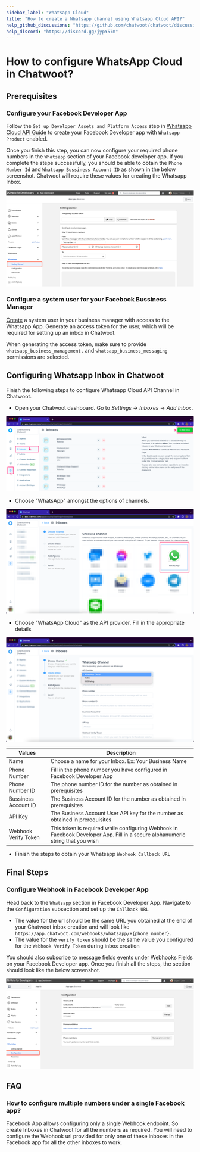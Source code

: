 ```yaml
---
sidebar_label: "Whatsapp Cloud"
title: "How to create a Whatsapp channel using Whatsapp Cloud API?"
help_github_discussions: "https://github.com/chatwoot/chatwoot/discussions/5092"
help_discord: "https://discord.gg/jypY57m"
---
```


# How to configure WhatsApp Cloud in Chatwoot?

## Prerequisites

### Configure your Facebook Developer App

Follow the `Set up Developer Assets and Platform Access` step in [Whatsapp Cloud API Guide](https://developers.facebook.com/docs/whatsapp/cloud-api/get-started) to create your Facebook Developer app with `Whatsapp Product` enabled.

Once you finish this step, you can now configure your required phone numbers in the `Whatsapp` section of your Facebook developer app.
If you complete the steps successfully, you should be able to obtain the `Phone Number Id` and `Whatsapp Bussiness Account ID` as shown in the below screenshot. Chatwoot will require these values for creating the Whatsapp Inbox.

![Whatsapp Section Developer App](../images/whatsapp/whatsapp-cloud/whatsapp-section-developer-app.png)

### Configure a system user for your Facebook Bussiness Manager

[Create](https://www.facebook.com/business/help/503306463479099?id=2190812977867143) a system user in your business manager with access to the Whatsapp App. Generate an access token for the user, which will be required for setting up an inbox in Chatwoot.

When generating the access token, make sure to provide `whatsapp_business_management,` and `whatsapp_business_messaging` permissions are selected.

## Configuring Whatsapp Inbox in Chatwoot

Finish the following steps to configure Whatsapp Cloud API Channel in Chatwoot.

- Open your Chatwoot dashboard. Go to *Settings* → *Inboxes* → *Add* *Inbox*.

![Add Inbox](../images/whatsapp/whatsapp-cloud/add-inbox.png)

- Choose "WhatsApp" amongst the options of channels.

![Select Channel](../images/whatsapp/whatsapp-cloud/channel-select.png)

- Choose "WhatsApp Cloud" as the API provider. Fill in the appropriate details

![Choose Provider](../images/whatsapp/whatsapp-cloud/choose-provider.png)

| Values        | Description |
| --------------- | --------------- |
| Name | Choose a name for your Inbox. Ex: Your Business Name             |
| Phone Number   | Fill in the phone number you have configured in Facebook Developer App              |
| Phone Number ID      | The phone number ID for the number as obtained in prerequisites              |
| Bussiness Account ID    | The Business Account ID for the number as obtained in prerequisites             |
| API Key  | The Business Account User API key for the number as obtained in prerequisites            |
| Webhook Verify Token | This token is required while configuring Webhook in Facebook Developer App. Fill in a secure alphanumeric string that you wish  |


- Finish the steps to obtain your Whatsapp `Webhook Callback URL`

## Final Steps

### Configure Webhook in Facebook Developer App
Head back to the `Whatsapp` section in Facebook Developer App. Navigate to the `Configuration` subsection and set up the `Callback URL`
- The value for the url should be the same URL you obtained at the end of your Chatwoot inbox creation and will look like `https://app.chatwoot.com/webhooks/whatsapp/+{phone_number}`.
- The value for the `verify token` should be the same value you configured for the `Webhook Verify Token` during inbox creation

You should also subscribe to message fields events under Webhooks Fields on your Facebook Developer app. Once you finish all the steps, the section should look like the below screenshot.

![Webhook Section](../images/whatsapp/whatsapp-cloud/webhook-config.png)

## FAQ

### How to configure multiple numbers under a single Facebook app?

Facebook App allows configuring only a single Webhook endpoint. So create Inboxes in Chatwoot for all the numbers as required. You will need to configure the Webhook url provided for only one of these inboxes in the Facebook app for all the other inboxes to work.


